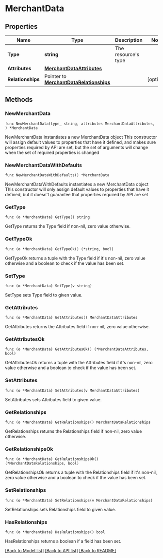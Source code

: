 # MerchantData

## Properties

Name | Type | Description | Notes
------------ | ------------- | ------------- | -------------
**Type** | **string** | The resource&#39;s type | 
**Attributes** | [**MerchantDataAttributes**](MerchantDataAttributes.md) |  | 
**Relationships** | Pointer to [**MerchantDataRelationships**](MerchantDataRelationships.md) |  | [optional] 

## Methods

### NewMerchantData

`func NewMerchantData(type_ string, attributes MerchantDataAttributes, ) *MerchantData`

NewMerchantData instantiates a new MerchantData object
This constructor will assign default values to properties that have it defined,
and makes sure properties required by API are set, but the set of arguments
will change when the set of required properties is changed

### NewMerchantDataWithDefaults

`func NewMerchantDataWithDefaults() *MerchantData`

NewMerchantDataWithDefaults instantiates a new MerchantData object
This constructor will only assign default values to properties that have it defined,
but it doesn't guarantee that properties required by API are set

### GetType

`func (o *MerchantData) GetType() string`

GetType returns the Type field if non-nil, zero value otherwise.

### GetTypeOk

`func (o *MerchantData) GetTypeOk() (*string, bool)`

GetTypeOk returns a tuple with the Type field if it's non-nil, zero value otherwise
and a boolean to check if the value has been set.

### SetType

`func (o *MerchantData) SetType(v string)`

SetType sets Type field to given value.


### GetAttributes

`func (o *MerchantData) GetAttributes() MerchantDataAttributes`

GetAttributes returns the Attributes field if non-nil, zero value otherwise.

### GetAttributesOk

`func (o *MerchantData) GetAttributesOk() (*MerchantDataAttributes, bool)`

GetAttributesOk returns a tuple with the Attributes field if it's non-nil, zero value otherwise
and a boolean to check if the value has been set.

### SetAttributes

`func (o *MerchantData) SetAttributes(v MerchantDataAttributes)`

SetAttributes sets Attributes field to given value.


### GetRelationships

`func (o *MerchantData) GetRelationships() MerchantDataRelationships`

GetRelationships returns the Relationships field if non-nil, zero value otherwise.

### GetRelationshipsOk

`func (o *MerchantData) GetRelationshipsOk() (*MerchantDataRelationships, bool)`

GetRelationshipsOk returns a tuple with the Relationships field if it's non-nil, zero value otherwise
and a boolean to check if the value has been set.

### SetRelationships

`func (o *MerchantData) SetRelationships(v MerchantDataRelationships)`

SetRelationships sets Relationships field to given value.

### HasRelationships

`func (o *MerchantData) HasRelationships() bool`

HasRelationships returns a boolean if a field has been set.


[[Back to Model list]](../README.md#documentation-for-models) [[Back to API list]](../README.md#documentation-for-api-endpoints) [[Back to README]](../README.md)


